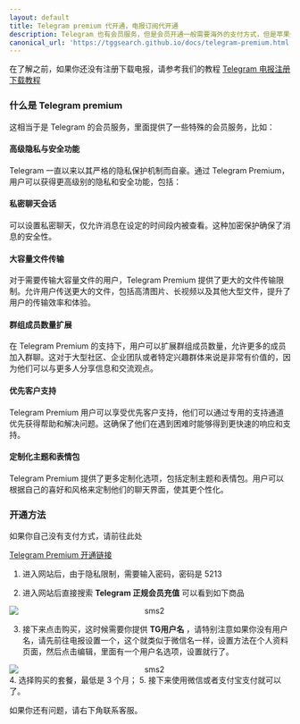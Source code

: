 ```yaml
---
layout: default
title: Telegram premium 代开通，电报订阅代开通
description: Telegram 也有会员服务，但是会员开通一般需要海外的支付方式，但是苹果会简单一些，可以直接应用商店支付，但是安卓就没办法了，就需要找人代开通，那么这里就是教大家如何代开通会员
canonical_url: 'https://tggsearch.github.io/docs/telegram-premium.html'
---
```

在了解之前，如果你还没有注册下载电报，请参考我们的教程 [Telegram 电报注册下载教程](./register.html)

### 什么是 Telegram premium
这相当于是 Telegram 的会员服务，里面提供了一些特殊的会员服务，比如：

#### 高级隐私与安全功能
Telegram 一直以来以其严格的隐私保护机制而自豪。通过 Telegram Premium，用户可以获得更高级别的隐私和安全功能，包括：

#### 私密聊天会话
可以设置私密聊天，仅允许消息在设定的时间段内被查看。这种加密保护确保了消息的安全性。

#### 大容量文件传输
对于需要传输大容量文件的用户，Telegram Premium 提供了更大的文件传输限制。允许用户传送更大的文件，包括高清图片、长视频以及其他大型文件，提升了用户的传输效率和体验。

#### 群组成员数量扩展
在 Telegram Premium 的支持下，用户可以扩展群组成员数量，允许更多的成员加入群聊。这对于大型社区、企业团队或者特定兴趣群体来说是非常有价值的，因为他们可以与更多人分享信息和交流观点。

#### 优先客户支持
Telegram Premium 用户可以享受优先客户支持，他们可以通过专用的支持通道优先获得帮助和解决问题。这确保了他们在遇到困难时能够得到更快速的响应和支持。

#### 定制化主题和表情包
Telegram Premium 提供了更多定制化选项，包括定制主题和表情包。用户可以根据自己的喜好和风格来定制他们的聊天界面，使其更个性化。

### 开通方法
如果你自己没有支付方式，请前往此处

[Telegram Premium 开通链接](./302.html?target=http://appleshop001.com?from=10664)

1. 进入网站后，由于隐私限制，需要输入密码，密码是 5213

2. 进入网站后直接搜索 **Telegram 正规会员充值** 可以看到如下商品
<div align=center  style="display: flex">
    <img style="flex: 1;text-align: center;object-fit: cover;" alt="sms2" src="https://cdn.jsdelivr.net/gh/tggsearch/tggSearch.github.io/assets/img/telegram-premium.webp"/>
</div>

3. 接下来点击购买，这时候需要你提供 **TG用户名** ，请特别注意如果你没有用户名，请先前往电报设置一个，这个就类似于微信名一样，设置方法在个人资料页面，然后点击编辑，里面有一个用户名选项，设置就行了。
<div align=center  style="display: flex">
    <img style="flex: 1;text-align: center;object-fit: cover;" alt="sms2" src="https://cdn.jsdelivr.net/gh/tggsearch/tggSearch.github.io/assets/img/telegram-premium-buy.webp" />
</div>
4. 选择购买的套餐，最低是 3 个月；
5. 接下来使用微信或者支付宝支付就可以了。

如果你还有问题，请右下角联系客服。
